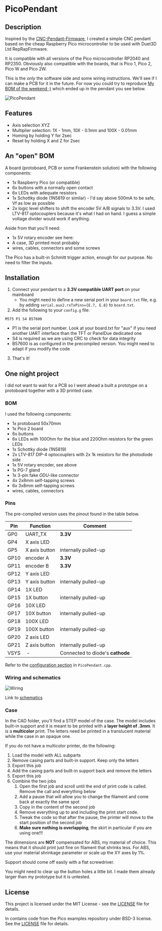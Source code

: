 # PicoPendant

## Description

Inspired by the [CNC-Pendant-Firmware](https://github.com/Duet3D/CNC-Pendant-Firmware), I created a simple CNC pendant based on the cheap Raspberry Pico microcontroller to be used with Duet3D Ltd RepRapFirmware. 

It is compatible with all versions of the Pico microcontroller RP2040 and RP2350. Obviously also compatible with the boards, that is Pico 1, Pico 2, Pico W and Pico 2W.

This is the *only* the software side and some wiring instructions. We'll see if I can make a PCB for it in the future. For now you could try to reproduce [My BOM of the weekend ;)](https://github.com/kohlerj/PicoPendant?tab=readme-ov-file#one-night-project) which ended up in the pendant you see below.

![PicoPendant](./docs/pendant.png)

## Features

- Axis selection XYZ
- Multiplier selection: 1X - 1mm, 10X - 0.1mm and 100X - 0.01mm
- Homing by holding Y for 2sec
- Reset by holding X and Z for 2sec

## An "open" BOM

A board (protoboard, PCB or some Frankenstein solution) with the following components:
- 1x Raspberry Pico (or compatible)
- 6x buttons with a normally open contact
- 6x LEDs with adequate resistors
- 1x Schottky diode (1N5819 or similar) - I'd say above 500mA to be safe, Vf as low as possible
- 2x logic level shifters to shift the encoder 5V A/B signals to 3.3V. I used LTV-817 optocouplers because it's what I had on hand. I guess a simple voltage divider would work if anything.

Aside from that you'll need:
- 1x 5V rotary encoder see here: 
- A case, 3D printed most probably
- wires, cables, connectors and some screws

The Pico has a built-in Schmitt trigger action, enough for our purpose. No need to filter the inputs.

## Installation

1. Connect your pendant to a **3.3V compatible UART port** on your mainboard
    - You might need to define a new serial port in your `board.txt` file, e.g. by adding  `serial.aux2.rxTxPins={E.7, E.8}` to `board.txt`.
2. Add the following to your `config.g` file: 

```
M575 P1 S4 B57600 
```

  - P1 is the serial port number. Look at your board.txt for "aux" if you need another UART interface than the TFT or PanelDue dedicated one
  - S4 is required as we are using CRC to check for data integrity
  - B57600 is as configured in the precompiled version. You might need to adapt if you modify the code


3. That's it!

## One night project

I did not want to wait for a PCB so I went ahead a built a prototype on a protoboard together with a 3D printed case.

### BOM

 I used the following components:

- 1x protoboard 50x70mm
- 1x Pico 2 board
- 6x buttons
- 6x LEDs with 100Ohm for the blue and 220Ohm resistors for the green LEDs
- 1x Schottky diode (1N5819)
- 2x LTV-817 DIP-4 optocouplers with 2x 1k resistors for the photodiode side
- 1x 5V rotary encoder, see above
- 1x PG-7 gland
- 1x 3-pin fake *ODU*-like connector
- 4x 2x8mm self-tapping screws
- 6x 3x8mm self-tapping screws
- wires, cables, connectors

### Pins

The pre-compiled version uses the pinout found in the table below.

| Pin | Function | Comment |
|-----|----------|---------|
| GP0  | UART_TX | **3.3V**    |
| GP4  | X axis LED | |
| GP5  | X axis button | internally pulled-up |
| GP10 | encoder A | **3.3V** |
| GP11 | encoder B | **3.3V** |
| GP12 | Y axis LED | |
| GP13 | Y axis button | internally pulled-up |
| GP14 | 1X LED | |
| GP15 | 1X button | internally pulled-up |
| GP16 | 10X LED | |
| GP17 | 10X button | internally pulled-up |
| GP18 | 100X LED | |
| GP19 | 100X button | internally pulled-up |
| GP20 | Z axis LED | |
| GP21 | Z axis button | internally pulled-up |
| VSYS | - | Connected to diode's **cathode** |

Refer to the [configuration section](https://github.com/kohlerj/PicoPendant/blob/main/PicoPendant.cpp#L44-L74) in `PicoPendant.cpp`.

### Wiring and schematics

![Wiring](./docs/wiring.png)

Link to [schematics](./docs/schematics.png)

### Case

In the CAD folder, you'll find a STEP model of the case. The model includes built-in support and it is meant to be printed with a **layer height of .3mm**. It is a **multicolor** print. The letters need be printed in a translucent material while the case in an opaque one. 

If you do not have a multicolor printer, do the following:
1. Load the model with ALL subparts
2. Remove casing parts and built-in support. Keep only the letters
3. Export this job
4. Add the casing parts and built-in support back and remove the letters
5. Export this job
6. Combine the two jobs
    1. Open the first job and scroll until the end of print code is called. Remove the call and everything below
    2. Add a pause that will allow you to change the filament and come back at exactly the same spot
    3. Copy in the content of the second job
    4. Remove everything up to and including the print start code. 
    5. Tweak the code so that after the pause, the printer will move to the start position of the second job
    6. **Make sure nothing is overlapping**, the skirt in particular if you are using one!!!

The dimensions are **NOT** compensated for ABS, my material of choice. This means that it should print just fine on filament that shrinks less. For ABS, use your material shrinkage parameter or scale up the XY axes by 1%.

Support should come off easily with a flat screwdriver.

You might need to clear up the button holes a little bit. I made them already larger than my prototype but it is untested.

## License

This project is licensed under the MIT License - see the [LICENSE](LICENSE.txt) file for details.

In contains code from the Pico examples repository under BSD-3 license. See the [LICENSE](LICENSE.txt) file for details.
